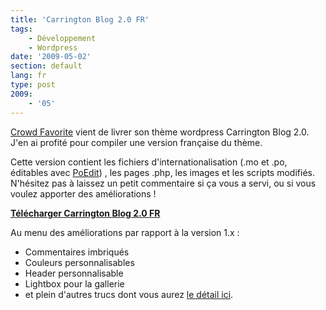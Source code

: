 ```yaml
---
title: 'Carrington Blog 2.0 FR'
tags:
    - Développement
    - Wordpress
date: '2009-05-02'
section: default
lang: fr
type: post
2009:
    - '05'
---
```


[Crowd Favorite](http://crowdfavorite.com/) vient de livrer son thème wordpress Carrington Blog 2.0\. J'en ai profité pour compiler une version française du thème.

<!-- more -->

Cette version contient les fichiers d'internationalisation (.mo et .po, éditables avec [PoEdit](http://poedit.net/download)) , les pages .php, les images et les scripts modifiés. N'hésitez pas à laissez un petit commentaire si ça vous a servi, ou si vous voulez apporter des améliorations&nbsp;!

**[Télécharger Carrington Blog 2.0 FR](https://codeload.github.com/borisschapira/wordpress-theme-carring-tonBlog2Fr/zip/master)**

Au menu des améliorations par rapport à la version 1.x&nbsp;:

*   Commentaires imbriqués
*   Couleurs personnalisables
*   Header personnalisable
*   Lightbox pour la gallerie
*   et plein d'autres trucs dont vous aurez [le détail ici](http://theme.co/x/).